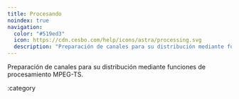 ```yaml
---
title: Procesando
noindex: true
navigation:
  color: "#519ed3"
  icon: https://cdn.cesbo.com/help/icons/astra/processing.svg
  description: "Preparación de canales para su distribución mediante funciones de procesamiento MPEG-TS"
---
```


Preparación de canales para su distribución mediante funciones de procesamiento MPEG-TS.

:category
